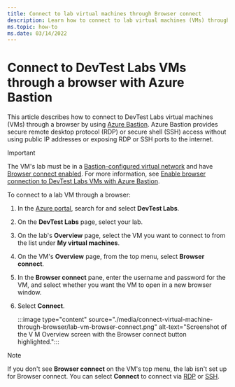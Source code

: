 ```yaml
---
title: Connect to lab virtual machines through Browser connect
description: Learn how to connect to lab virtual machines (VMs) through a browser if Browser connect is enabled for the lab.
ms.topic: how-to
ms.date: 03/14/2022
---
```


# Connect to DevTest Labs VMs through a browser with Azure Bastion

This article describes how to connect to DevTest Labs virtual machines (VMs) through a browser by using [Azure Bastion](../bastion/index.yml). Azure Bastion provides secure remote desktop protocol (RDP) or secure shell (SSH) access without using public IP addresses or exposing RDP or SSH ports to the internet.

> [!IMPORTANT]
> The VM's lab must be in a [Bastion-configured virtual network](enable-browser-connection-lab-virtual-machines.md#option-1-connect-a-lab-to-an-azure-bastion-enabled-virtual-network) and have [Browser connect enabled](enable-browser-connection-lab-virtual-machines.md#connect-to-lab-vms-through-azure-bastion). For more information, see [Enable browser connection to DevTest Labs VMs with Azure Bastion](enable-browser-connection-lab-virtual-machines.md).

To connect to a lab VM through a browser:

1. In the [Azure portal](https://portal.azure.com), search for and select **DevTest Labs**.

1. On the **DevTest Labs** page, select your lab.

1. On the lab's **Overview** page, select the VM you want to connect to from the list under **My virtual machines**.

1. On the VM's **Overview** page, from the top menu, select **Browser connect**.

1. In the **Browser connect** pane, enter the username and password for the VM, and select whether you want the VM to open in a new browser window.

1. Select **Connect**.

   :::image type="content" source="./media/connect-virtual-machine-through-browser/lab-vm-browser-connect.png" alt-text="Screenshot of the V M Overview screen with the Browser connect button highlighted.":::

> [!NOTE]
> If you don't see **Browser connect** on the VM's top menu, the lab isn't set up for Browser connect. You can select **Connect** to connect via [RDP](connect-windows-virtual-machine.md) or [SSH](connect-linux-virtual-machine.md).

